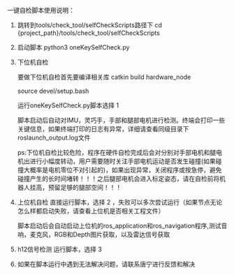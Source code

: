 一键自检脚本使用说明：
1. 跳转到tools/check_tool/selfCheckScripts路径下
    cd {project_path}/tools/check_tool/selfCheckScripts

2. 启动脚本
    python3 oneKeySelfCheck.py

3. 下位机自检

    要做下位机自检首先要编译相关库
    catkin build hardware_node 

    source devel/setup.bash

    运行oneKeySelfCheck.py脚本选择 1

    脚本启动后自动对IMU，灵巧手，手部和腿部电机进行检测。终端会打印一些关键信息，如果终端打印的日志有异常，详细请查看同级目录下roslaunch_output.log文件

    ps:下位机自检比较危险，程序在硬件自检完成后会对分别对手部电机和腿电机出进行小幅度转动，用户需要随时关注手部电机运动是否发生碰撞(如果碰撞大概率是电机零位不对引起的)，如果出现异常，关闭程序或按急停，避免碰撞产生的长时间堵转！！！之后腿部电机会进入标定姿态，请在自检前将机器人挂高，预留足够的腿部空间！！！


 
4. 上位机自检
    直接运行脚本，选择 2 ，失败可以多次尝试运行（如果节点无论怎么样都启动失败，请查看上位机是否相关工程文件）

    脚本启动后会自动启动上位机的ros_application和ros_navigation程序,测试音响，麦克风，RGB和Depth图片获取，以及雷达信号获取

5. h12信号检测
    运行脚本，选择 3 

6. 如果在脚本运行中遇到无法解决问题，请联系唐宁进行反馈和解决
